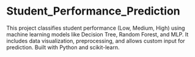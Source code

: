 # Student_Performance_Prediction
This project classifies student performance (Low, Medium, High) using machine learning models like Decision Tree, Random Forest, and MLP. It includes data visualization, preprocessing, and allows custom input for prediction. Built with Python and scikit-learn.
